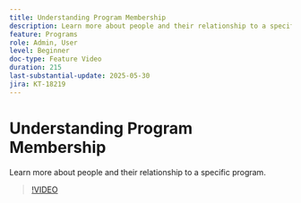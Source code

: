 ```yaml
---
title: Understanding Program Membership
description: Learn more about people and their relationship to a specific program.
feature: Programs
role: Admin, User
level: Beginner
doc-type: Feature Video
duration: 215
last-substantial-update: 2025-05-30
jira: KT-18219
---
```


# Understanding Program Membership

Learn more about people and their relationship to a specific program.

>[!VIDEO](https://video.tv.adobe.com/v/3463189/?learn=on&enablevpops)
